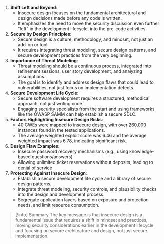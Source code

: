 1. **Shift Left and Beyond**:
    - Insecure design focuses on the fundamental architectural and design decisions made before any code is written.
    - It emphasizes the need to move the security discussion even further "left" in the development lifecycle, into the pre-code activities.
2. **Secure by Design Principles**:
    - Secure design is a culture, methodology, and mindset, not just an add-on or tool.
    - It requires integrating threat modeling, secure design patterns, and secure development practices from the very beginning.
3. **Importance of Threat Modeling**:
    - Threat modeling should be a continuous process, integrated into refinement sessions, user story development, and analyzing assumptions.
    - The goal is to identify and address design flaws that could lead to vulnerabilities, not just focus on implementation defects.
4. **Secure Development Life Cycle**:
    - Secure software development requires a structured, methodical approach, not just writing code.
    - Engaging security specialists from the start and using frameworks like the OWASP SAMM can help establish a secure SDLC.
5. **Factors Highlighting Insecure Design Risks**:
    - 40 CWEs were mapped to insecure design, with over 260,000 instances found in the tested applications.
    - The average weighted exploit score was 6.46 and the average weighted impact was 6.78, indicating significant risk.
6. **Design Flaw Examples**:
    - Insecure password recovery mechanisms (e.g., using knowledge-based questions/answers)
    - Allowing unlimited ticket reservations without deposits, leading to denial of service
7. **Protecting Against Insecure Design**:
    - Establish a secure development life cycle and a library of secure design patterns.
    - Integrate threat modeling, security controls, and plausibility checks into the design and development process.
    - Segregate application layers based on exposure and protection needs, and limit resource consumption.

> [!info] Summary
> The key message is that insecure design is a fundamental issue that requires a shift in mindset and practices, moving security considerations earlier in the development lifecycle and focusing on secure architecture and design, not just secure implementation.

